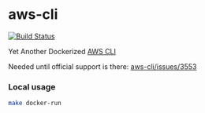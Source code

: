 # aws-cli
[![Build Status](https://secure.travis-ci.org/VirtusLab/aws-cli.svg?branch=master)](http://travis-ci.org/VirtusLab/aws-cli)

Yet Another Dockerized [AWS CLI](https://aws.amazon.com/cli/)

Needed until official support is there: [aws-cli/issues/3553](https://github.com/aws/aws-cli/issues/3553)

### Local usage

```bash
make docker-run
```